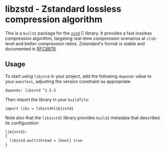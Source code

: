 # libzstd - Zstandard lossless compression algorithm

This is a `build2` package for the
[`zstd`](https://https://github.com/facebook/zstd) C library. It provides a
fast lossless compression algorithm, targeting real-time compression scenarios
at `zlib`-level and better compression ratios. Zstandard's format is stable
and documented in [RFC8878](https://datatracker.ietf.org/doc/html/rfc8878).


## Usage

To start using `libzstd` in your project, add the following `depends`
value to your `manifest`, adjusting the version constraint as appropriate:

```
depends: libzstd ^1.5.5
```

Then import the library in your `buildfile`:

```
import libs = libzstd%lib{zstd}
```

Note also that the `lib{zstd}` library provides `build2` metadata that
describes its configuration:

```
lib{zstd}:
{
  libzstd.multithread = [bool] true
}
```

